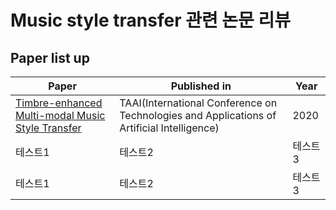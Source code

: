 # Music style transfer 관련 논문 리뷰

## Paper list up
|Paper|Published in|Year|
|------|---|--|
|[Timbre-enhanced Multi-modal Music Style Transfer](https://arxiv.org/abs/1811.12214)|TAAI(International Conference on Technologies and Applications of Artificial Intelligence)|2020|
|테스트1|테스트2|테스트3|
|테스트1|테스트2|테스트3|
